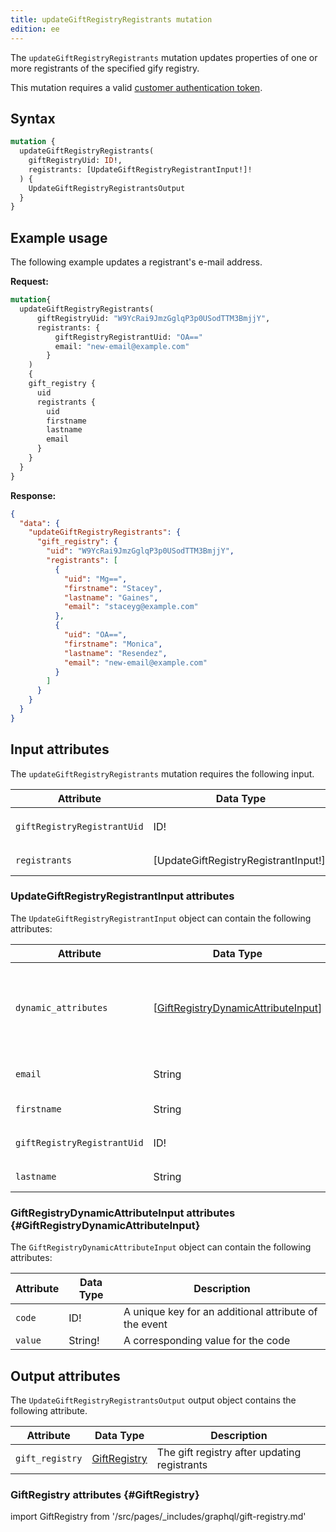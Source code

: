 ```yaml
---
title: updateGiftRegistryRegistrants mutation
edition: ee
---
```


The `updateGiftRegistryRegistrants` mutation updates properties of one or more registrants of the specified gify registry.

This mutation requires a valid [customer authentication token]({{page.baseurl}}/graphql/mutations/generate-customer-token.html).

## Syntax

```graphql
mutation {
  updateGiftRegistryRegistrants(
    giftRegistryUid: ID!,
    registrants: [UpdateGiftRegistryRegistrantInput!]!
  ) {
    UpdateGiftRegistryRegistrantsOutput
  }
}
```

## Example usage

The following example updates a registrant's e-mail address.

**Request:**

```graphql
mutation{
  updateGiftRegistryRegistrants(
      giftRegistryUid: "W9YcRai9JmzGglqP3p0USodTTM3BmjjY",
      registrants: {
          giftRegistryRegistrantUid: "OA=="
          email: "new-email@example.com"
        }
    )
    {
    gift_registry {
      uid
      registrants {
        uid
        firstname
        lastname
        email
      }
    }
  }
}
```

**Response:**

```json
{
  "data": {
    "updateGiftRegistryRegistrants": {
      "gift_registry": {
        "uid": "W9YcRai9JmzGglqP3p0USodTTM3BmjjY",
        "registrants": [
          {
            "uid": "Mg==",
            "firstname": "Stacey",
            "lastname": "Gaines",
            "email": "staceyg@example.com"
          },
          {
            "uid": "OA==",
            "firstname": "Monica",
            "lastname": "Resendez",
            "email": "new-email@example.com"
          }
        ]
      }
    }
  }
}
```

## Input attributes

The `updateGiftRegistryRegistrants` mutation requires the following input.

Attribute |  Data Type | Description
--- | --- | ---
`giftRegistryRegistrantUid` | ID! | The unique ID of a `giftRegistryRegistrant` object
`registrants` | [UpdateGiftRegistryRegistrantInput!]! | An array of registrants to update

### UpdateGiftRegistryRegistrantInput attributes

The `UpdateGiftRegistryRegistrantInput` object can contain the following attributes:

Attribute |  Data Type | Description
--- | --- | ---
`dynamic_attributes` | [[GiftRegistryDynamicAttributeInput](#GiftRegistryDynamicAttributeInput)] | As a result of the update, only the values of provided attributes will be affected. If the attribute is missing in the request, its value will not be changed
`email` | String | The updated email address of the registrant
`firstname` | String | The updated first name of the registrant
`giftRegistryRegistrantUid` | ID! | The unique ID of a `giftRegistryRegistrant` object
`lastname` | String | The updated last name of the registrant

### GiftRegistryDynamicAttributeInput attributes {#GiftRegistryDynamicAttributeInput}

The `GiftRegistryDynamicAttributeInput` object can contain the following attributes:

Attribute |  Data Type | Description
--- | --- | ---
`code` | ID! | A unique key for an additional attribute of the event
`value` | String! | A corresponding value for the code

## Output attributes

The `UpdateGiftRegistryRegistrantsOutput` output object contains the following attribute.

Attribute |  Data Type | Description
--- | --- | ---
`gift_registry` | [GiftRegistry](#GiftRegistry) | The gift registry after updating registrants

### GiftRegistry attributes {#GiftRegistry}

import GiftRegistry from '/src/pages/_includes/graphql/gift-registry.md'

<GiftRegistry />

